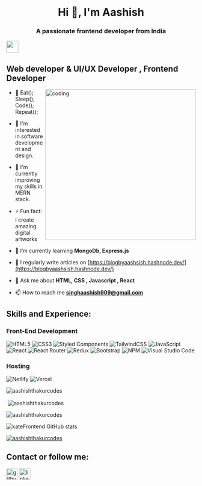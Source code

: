 
<h1 align="center">Hi 👋, I'm Aashish</h1>
<h3 align="center">A passionate frontend developer from India</h3>

<img src="https://github.com/blackcater/blackcater/raw/main/images/Hi.gif" height="32"/></h1>
<h2>Web developer & UI/UX Developer , Frontend Developer</h2>
<img align='right' width='400' alt='coding' src='https://camo.githubusercontent.com/e20822b4282c07ffd010cd05f855a6561d3b62358ca9e607e4901288dd748fcb/68747470733a2f2f63646e2e6472696262626c652e636f6d2f75736572732f323133313939332f73637265656e73686f74732f343934383733362f74686f75676874776f726b732d6769665f6472696262626c652e676966'>

- 💞️ Eat(); Sleep(); Code(); Repeat();
- 👀 I'm interested in software development and design.
- 🌱 I'm currently improving my skills in MERN stack.
- ⚡ Fun fact: I create amazing digital artworks<br>
- 🌱 I’m currently learning **MongoDb, Express.js**

- 📝 I regularly write articles on [https://blogbyaashsish.hashnode.dev/](https://blogbyaashsish.hashnode.dev/)

- 💬 Ask me about **HTML, CSS , Javascript , React**

- 📫 How to reach me **singhaashish909@gmail.com**


## Skills and Experience:
<!-- https://simpleicons.org -->
<!-- https://github.com/simple-icons/simple-icons/blob/develop/slugs.md -->

### Front-End Development

![HTML5](https://img.shields.io/badge/html5-%23E34F26.svg?style=for-the-badge&logo=html5&logoColor=white) ![CSS3](https://img.shields.io/badge/css3-%231572B6.svg?style=for-the-badge&logo=css3&logoColor=white) 	![Styled Components](https://img.shields.io/badge/styled--components-DB7093?style=for-the-badge&logo=styled-components&logoColor=white) ![TailwindCSS](https://img.shields.io/badge/tailwindcss-%2338B2AC.svg?style=for-the-badge&logo=tailwind-css&logoColor=white) ![JavaScript](https://img.shields.io/badge/javascript-%23323330.svg?style=for-the-badge&logo=javascript&logoColor=%23F7DF1E) ![React](https://img.shields.io/badge/react-%2320232a.svg?style=for-the-badge&logo=react&logoColor=%2361DAFB) ![React Router](https://img.shields.io/badge/React_Router-CA4245?style=for-the-badge&logo=react-router&logoColor=white) ![Redux](https://img.shields.io/badge/redux-%23593d88.svg?style=for-the-badge&logo=redux&logoColor=white)  ![Bootstrap](https://img.shields.io/badge/bootstrap-%23563D7C.svg?style=for-the-badge&logo=bootstrap&logoColor=white) ![NPM](https://img.shields.io/badge/NPM-%23CB3837.svg?style=for-the-badge&logo=npm&logoColor=white) ![Visual Studio Code](https://img.shields.io/badge/Visual%20Studio%20Code-0078d7.svg?style=for-the-badge&logo=visual-studio-code&logoColor=white)

<!-- ### Web & Graphic design
![Adobe Photoshop](https://img.shields.io/badge/adobe%20photoshop-%2331A8FF.svg?style=for-the-badge&logo=adobe%20photoshop&logoColor=white) ![Adobe Illustrator](https://img.shields.io/badge/adobe%20illustrator-%23FF9A00.svg?style=for-the-badge&logo=adobe%20illustrator&logoColor=white) ![Adobe InDesign](https://img.shields.io/badge/Adobe%20InDesign-49021F?style=for-the-badge&logo=adobeindesign&logoColor=white) ![Adobe Lightroom](https://img.shields.io/badge/Adobe%20Lightroom-31A8FF.svg?style=for-the-badge&logo=Adobe%20Lightroom&logoColor=white) ![Figma](https://img.shields.io/badge/figma-%23F24E1E.svg?style=for-the-badge&logo=figma&logoColor=white) -->


### Hosting
![Netlify](https://img.shields.io/badge/netlify-%23000000.svg?style=for-the-badge&logo=netlify&logoColor=#00C7B7)   ![Vercel](https://img.shields.io/badge/vercel-%23000000.svg?style=for-the-badge&logo=vercel&logoColor=white)

<p align="left"> <img src="https://komarev.com/ghpvc/?username=aashishthakurcodes&label=Profile%20views&color=0e75b6&style=flat" alt="aashishthakurcodes" /> </p>



<p >&nbsp;<img align="center" src="https://github-readme-stats.vercel.app/api?username=aashishthakurcodes&show_icons=true&locale=en" alt="aashishthakurcodes" /></p>

<p><img align="center" src="https://github-readme-streak-stats.herokuapp.com/?user=aashishthakurcodes&" alt="aashishthakurcodes" /></p>

<!-- ![kateFrontend GitHub stats](https://github-readme-stats-git-masterrstaa-rickstaa.vercel.app/api?username=kateFrontend) -->

![kateFrontend GitHub stats](https://github-readme-stats-git-masterrstaa-rickstaa.vercel.app/api/top-langs/?username=kateFrontend&show_icons=true) 


<p align="left"> <a href="https://github.com/ryo-ma/github-profile-trophy"><img src="https://github-profile-trophy.vercel.app/?username=aashishthakurcodes" alt="aashishthakurcodes" /></a> </p>
<!-- ![](https://komarev.com/ghpvc/?username=kateFrontend) -->

## Contact or follow me:

[<img src='https://cdn.jsdelivr.net/npm/simple-icons@3.0.1/icons/github.svg' alt='github' height='30'>](https://github.com/aashishthakurcodes)
[<img src='https://cdn.jsdelivr.net/npm/simple-icons@3.0.1/icons/linkedin.svg' alt='linkedin' height='30'>](linkedin.com/in/aashish-singh-345980248) 

<!---
kateFrontend/kateFrontend is a ✨ special ✨ repository because its `README.md` (this file) appears on your GitHub profile.
You can click the Preview link to take a look at your changes.
--->
